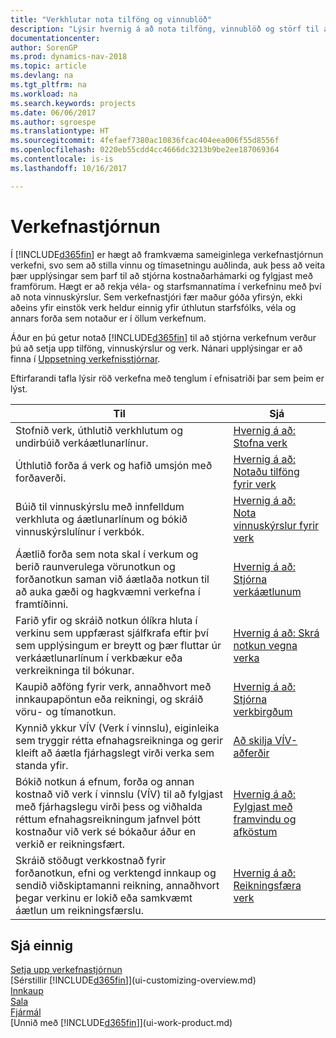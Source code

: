 ```yaml
---
title: "Verkhlutar nota tilföng og vinnublöð"
description: "Lýsir hvernig á að nota tilföng, vinnublöð og störf til að stjórna verkefnum."
documentationcenter: 
author: SorenGP
ms.prod: dynamics-nav-2018
ms.topic: article
ms.devlang: na
ms.tgt_pltfrm: na
ms.workload: na
ms.search.keywords: projects
ms.date: 06/06/2017
ms.author: sgroespe
ms.translationtype: HT
ms.sourcegitcommit: 4fefaef7380ac10836fcac404eea006f55d8556f
ms.openlocfilehash: 0220eb55cdd4cc4666dc3213b9be2ee187069364
ms.contentlocale: is-is
ms.lasthandoff: 10/16/2017

---
```

# <a name="project-management"></a>Verkefnastjórnun
Í [!INCLUDE[d365fin](includes/d365fin_md.md)] er hægt að framkvæma sameiginlega verkefnastjórnun verkefni, svo sem að stilla vinnu og tímasetningu auðlinda, auk þess að veita þær upplýsingar sem þarf til að stjórna kostnaðarhámarki og fylgjast með framförum. Hægt er að rekja véla- og starfsmannatíma í verkefninu með því að nota vinnuskýrslur. Sem verkefnastjóri fær maður góða yfirsýn, ekki aðeins yfir einstök verk heldur einnig yfir úthlutun starfsfólks, véla og annars forða sem notaður er í öllum verkefnum.

Áður en þú getur notað [!INCLUDE[d365fin](includes/d365fin_md.md)] til að stjórna verkefnum verður þú að setja upp tilföng, vinnuskýrslur og verk. Nánari upplýsingar er að finna í [Uppsetning verkefnisstjórnar](projects-setup-projects.md).  

Eftirfarandi tafla lýsir röð verkefna með tenglum í efnisatriði þar sem þeim er lýst.

| Til | Sjá |
| --- | --- |
| Stofnið verk, úthlutið verkhlutum og undirbúið verkáætlunarlínur. |[Hvernig á að: Stofna verk](projects-how-create-jobs.md) |
| Úthlutið forða á verk og hafið umsjón með forðaverði. |[Hvernig á að: Notaðu tilföng fyrir verk](projects-how-use-resources.md) |
| Búið til vinnuskýrslu með innfelldum verkhluta og áætlunarlínum og bókið vinnuskýrslulínur í verkbók. |[Hvernig á að: Nota vinnuskýrslur fyrir verk](projects-how-use-time-sheets.md) |
| Áætlið forða sem nota skal í verkum og berið raunverulega vörunotkun og forðanotkun saman við áætlaða notkun til að auka gæði og hagkvæmni verkefna í framtíðinni. |[Hvernig á að: Stjórna verkáætlunum](projects-how-manage-budgets.md) |
| Farið yfir og skráið notkun ólíkra hluta í verkinu sem uppfærast sjálfkrafa eftir því sem upplýsingum er breytt og þær fluttar úr verkáætlunarlínum í verkbækur eða verkreikninga til bókunar. |[Hvernig á að: Skrá notkun vegna verka](projects-how-record-job-usage.md) |
| Kaupið aðföng fyrir verk, annaðhvort með innkaupapöntun eða reikningi, og skráið vöru- og tímanotkun. |[Hvernig á að: Stjórna verkbirgðum](projects-how-manage-project-supplies.md) |
| Kynnið ykkur VÍV (Verk í vinnslu), eiginleika sem tryggir rétta efnahagsreikninga og gerir kleift að áætla fjárhagslegt virði verka sem standa yfir. |[Að skilja VÍV-aðferðir](projects-understanding-wip.md) |
| Bókið notkun á efnum, forða og annan kostnað við verk í vinnslu (VÍV) til að fylgjast með fjárhagslegu virði þess og viðhalda réttum efnahagsreikningum jafnvel þótt kostnaður við verk sé bókaður áður en verkið er reikningsfært. |[Hvernig á að: Fylgjast með framvindu og afköstum](projects-how-monitor-progress-performance.md) |
| Skráið stöðugt verkkostnað fyrir forðanotkun, efni og verktengd innkaup og sendið viðskiptamanni reikning, annaðhvort þegar verkinu er lokið eða samkvæmt áætlun um reikningsfærslu. |[Hvernig á að: Reikningsfæra verk](projects-how-invoice-jobs.md) |

## <a name="see-also"></a>Sjá einnig
[Setja upp verkefnastjórnun](projects-setup-projects.md)  
[Sérstillir [!INCLUDE[d365fin](includes/d365fin_md.md)]](ui-customizing-overview.md)      
[Innkaup](purchasing-manage-purchasing.md)         
[Sala](sales-manage-sales.md)    
[Fjármál](finance.md)  
[Unnið með [!INCLUDE[d365fin](includes/d365fin_md.md)]](ui-work-product.md)  

